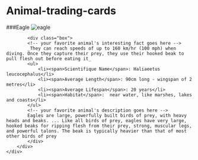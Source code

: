 # Animal-trading-cards
<body>
	<div class="outsidebox">
		<div class="bigbox">
			###Eagle
		    <img src="eagle.jpg" alt="eagle">
		

		    <div class="box">
			<!-- your favorite animal's interesting fact goes here -->
			_They can reach speeds of up to 160 km/hr (100 mph) when diving. Once they capture their prey, they use their hooked beak to pull flesh out before eating it_
			<ul>	
				<li><span>Scientifique Name</span>: Haliaeetus leucocephalus</li>
				<li><span>Average Length</span>: 90cm long - wingspan of 2 metres</li>
				<li><span>Average Lifespan</span>: 20 years</li>
				<li><span>Habitat</span>:  near water, like marshes, lakes and coasts</li>
			</ul>	
			<!-- your favorite animal's description goes here -->
			Eagles are large, powerfully built birds of prey, with heavy heads and beaks. ... Like all birds of prey, eagles have very large, hooked beaks for ripping flesh from their prey, strong, muscular legs, and powerful talons. The beak is typically heavier than that of most other birds of prey
		    </div>
	    </div>
	</div>
</body>
